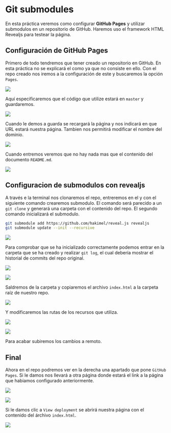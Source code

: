 # Git submodules
En esta práctica veremos como configurar **GitHub Pages** y utilizar submodulos en un repositorio de GitHub. Haremos uso el framework HTML Revealjs para testear la página.

## Configuración de GitHub Pages
Primero de todo tendremos que tener creado un repositorio en GitHub. En esta práctica no se explicará el como ya que no consiste en ello. Con el repo creado nos iremos a la configuración de este y buscaremos la opción `Pages`.

![](https://i.imgur.com/nvmU9Jj.png)

Aquí especificaremos que el código que utilize estará en `master` y guardaremos.

![](https://i.imgur.com/mR3BNV3.png)

Cuando le demos a guarda se recargará la página y nos indicará en que URL estará nuestra página. Tambien nos permitirá modificar el nombre del dominio.

![](https://i.imgur.com/NXUAUnc.png)

Cuando entremos veremos que no hay nada mas que el contenido del documento `README.md`.

![](https://i.imgur.com/KCa9u5u.png)

## Configuracion de submodulos con revealjs
A través e la terminal nos clonaremos el repo, entreremos en el y con el siguiente comando crearemos submodulo. El comando será parecido a un `git clone` y generará una carpeta con el contenido del repo. El segundo comando inicializará el submodulo.

```bash
git submodule add https://github.com/hakimel/reveal.js revealjs
git submodule update --init --recursive
```

![](https://i.imgur.com/MWfVudz.png)

Para comprobar que se ha inicializado correctamente podemos entrar en la carpeta que se ha creado y realizar `git log`, el cual debería mostrar el historial de commits del repo original.

![](https://i.imgur.com/32HuCbl.png)

![](https://i.imgur.com/QCcCKiG.png)

Saldremos de la carpeta y copiaremos el archivo `index.html` a la carpeta raíz de nuestro repo.

![](https://i.imgur.com/CEw1CEk.png)

Y modificaremos las rutas de los recursos que utiliza.

![](https://i.imgur.com/VsGVqAT.png)

![](https://i.imgur.com/I9eSnQr.png)

Para acabar subiremos los cambios a remoto.

## Final
Ahora en el repo podremos ver en la derecha una apartado que pone `GitHub Pages`. Si le damos nos llevará a otra página donde estará el link a la página que habiamos configurado anteriormente.

![](https://i.imgur.com/gAnbarJ.png)

![](https://i.imgur.com/j8NAryZ.png)

Si le damos clic a `View deployment` se abrirá nuestra página con el contenido del árchivo `index.html`.

![](https://i.imgur.com/pbSVh5J.png)

